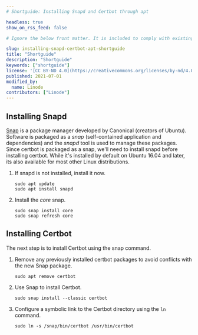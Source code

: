 ```yaml
---
# Shortguide: Installing Snapd and Certbot through apt

headless: true
show_on_rss_feed: false

# Ignore the below front matter. It is included to comply with existing tests.

slug: installing-snapd-certbot-apt-shortguide
title: "Shortguide"
description: "Shortguide"
keywords: ["shortguide"]
license: '[CC BY-ND 4.0](https://creativecommons.org/licenses/by-nd/4.0)'
published: 2021-07-01
modified_by:
  name: Linode
contributors: ["Linode"]
---
```


## Installing Snapd

[Snap](https://snapcraft.io/about) is a package manager developed by Canonical (creators of Ubuntu). Software is packaged as a *snap* (self-contained application and dependencies) and the *snapd* tool is used to manage these packages. Since certbot is packaged as a snap, we'll need to install snapd before installing certbot. While it's installed by default on Ubuntu 16.04 and later, its also available for most other Linux distributions.

1.  If snapd is not installed, install it now.

        sudo apt update
        sudo apt install snapd

1.  Install the *core* snap.

        sudo snap install core
        sudo snap refresh core

## Installing Certbot

The next step is to install Certbot using the snap command.

1.  Remove any previously installed certbot packages to avoid conflicts with the new Snap package.

        sudo apt remove certbot

1.  Use Snap to install Certbot.

        sudo snap install --classic certbot

1.  Configure a symbolic link to the Certbot directory using the `ln` command.

        sudo ln -s /snap/bin/certbot /usr/bin/certbot
